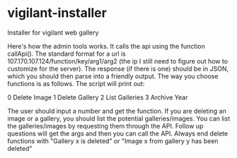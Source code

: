 # vigilant-installer
Installer for vigilant web gallery


Here's how the admin tools works. It calls the api using the function callApi(). The standard format for a url is 107.170.107.124/function/key/arg1/arg2 (the ip I still need to figure out how to customize for the server). The response (if there is one) should be in JSON, which you should then parse into a friendly output. The way you choose functions is as follows. The script will print out:

0 Delete Image
1 Delete Gallery
2 List Galleries
3 Archive Year

The user should input a number and get the function. If you are deleting an image or a gallery, you should list the potential galleries/images. You can list the galleries/images by requesting them through the API. Follow up questions will get the args and then you can call the API. Always end delete functions with "Gallery x is deleted" or "Image x from gallery y has been deleted"